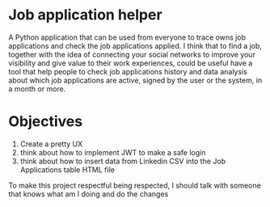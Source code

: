 # Job application helper

A Python application that can be used from everyone to trace owns job applications and check the job applications applied. I think that to find a job, together with the idea of ​​connecting your social networks to improve your visibility and give value to their work experiences, could be useful have a tool that help people to check job applications history and data analysis about which job applications are active, signed by the user or the system, in a month or more. 

# Objectives
1. Create a pretty UX
2. think about how to implement JWT to make a safe login
4. think about how to insert data from Linkedin CSV into the Job Applications table HTML file

To make this project respectful being respected, I should talk with someone that knows what am I doing and do the changes
